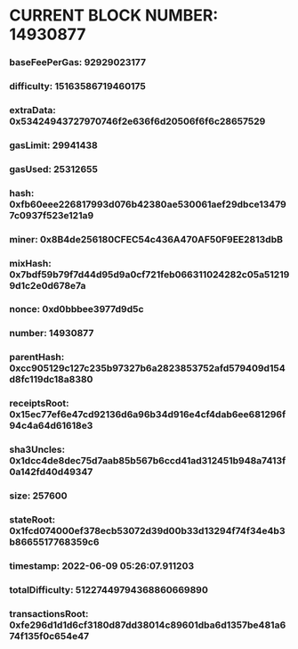 # CURRENT BLOCK NUMBER: 14930877

### baseFeePerGas: 92929023177
### difficulty: 15163586719460175
### extraData: 0x53424943727970746f2e636f6d20506f6f6c28657529
### gasLimit: 29941438
### gasUsed: 25312655
### hash: 0xfb60eee226817993d076b42380ae530061aef29dbce134797c0937f523e121a9
### miner: 0x8B4de256180CFEC54c436A470AF50F9EE2813dbB
### mixHash: 0x7bdf59b79f7d44d95d9a0cf721feb066311024282c05a512199d1c2e0d678e7a
### nonce: 0xd0bbbee3977d9d5c
### number: 14930877
### parentHash: 0xcc905129c127c235b97327b6a2823853752afd579409d154d8fc119dc18a8380
### receiptsRoot: 0x15ec77ef6e47cd92136d6a96b34d916e4cf4dab6ee681296f94c4a64d61618e3
### sha3Uncles: 0x1dcc4de8dec75d7aab85b567b6ccd41ad312451b948a7413f0a142fd40d49347
### size: 257600
### stateRoot: 0x1fcd074000ef378ecb53072d39d00b33d13294f74f34e4b3b8665517768359c6
### timestamp: 2022-06-09 05:26:07.911203
### totalDifficulty: 51227449794368860669890
### transactionsRoot: 0xfe296d1d1d6cf3180d87dd38014c89601dba6d1357be481a674f135f0c654e47
